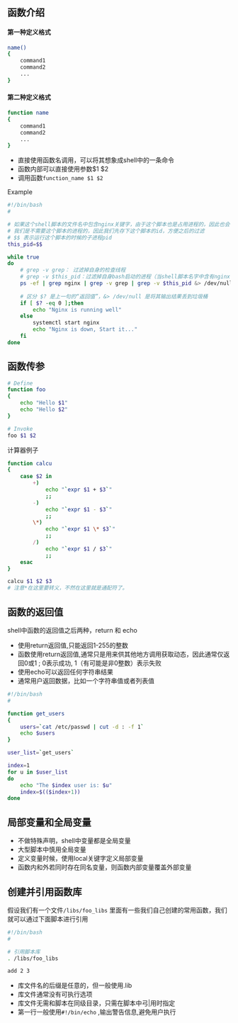 ## 函数介绍

#### 第一种定义格式

```bash
name()
{
	command1
	command2
	...
}
```

#### 第二种定义格式

```bash
function name
{
	command1
	command2
	...
}
```

- 直接使用函数名调用，可以将其想象成shell中的一条命令
- 函数内部可以直接使用参数\$1 \$2
- 调用函数`function_name $1 $2`



Example

```bash
#!/bin/bash
#

# 如果这个shell脚本的文件名中包含nginx关键字，由于这个脚本也是占用进程的，因此也会一并被过滤出来，
# 我们是不需要这个脚本的进程的，因此我们先存下这个脚本的id，方便之后的过滤
# $$ 表示运行这个脚本的时候的子进程pid
this_pid=$$

while true
do
	# grep -v grep： 过滤掉自身的检查线程
	# grep -v $this_pid：过滤掉自身bash启动的进程（当shell脚本名字中含有nginx关键字的时候）
	ps -ef | grep nginx | grep -v grep | grep -v $this_pid &> /dev/null
	
	# 区分 $? 是上一句的“返回值”，&> /dev/null 是将其输出结果丢到垃圾桶
	if [ $? -eq 0 ];then
		echo "Nginx is running well"
	else
		systemctl start nginx
		echo "Nginx is down, Start it..."
	fi
done
```



## 函数传参

```bash
# Define
function foo
{
	echo "Hello $1"
	echo "Hello $2"
}

# Invoke
foo $1 $2
```



计算器例子

```bash
function calcu
{
	case $2 in
		+)
			echo "`expr $1 + $3`"
			;;
		-)
			echo "`expr $1 - $3`"
			;;
		\*)
			echo "`expr $1 \* $3`"
			;;
		/)
			echo "`expr $1 / $3`"
			;;
	esac
}

calcu $1 $2 $3
# 注意*在这里要转义，不然在这里就是通配符了。

```



## 函数的返回值

shell中函数的返回值之后两种，return 和 echo

- 使用return返回值,只能返回1-255的整数
- 函数使用return返回值,通常只是用来供其他地方调用获取动态，因此通常仅返回0或1 ; 0表示成功, 1（有可能是非0整数）表示失败
- 使用echo可以返回任何字符串结果
- 通常用户返回数据，比如一个字符串值或者列表值

```bash
#!/bin/bash
#

function get_users
{
	users=`cat /etc/passwd | cut -d : -f 1`
	echo $users
}

user_list=`get_users`

index=1
for u in $user_list
do
	echo "The $index user is: $u"
	index=$(($index+1))
done
```



## 局部变量和全局变量

- 不做特殊声明，shell中变量都是全局变量
- 大型脚本中慎用全局变量
- 定义变量时候，使用local关键字定义局部变量
- 函数内和外若同时存在同名变量，则函数内部变量覆盖外部变量

## 创建并引用函数库

假设我们有一个文件`/libs/foo_libs` 里面有一些我们自己创建的常用函数，我们就可以通过下面脚本进行引用

```bash
#!/bin/bash
#

# 引用脚本库
. /libs/foo_libs

add 2 3
```



- 库文件名的后缀是任意的，但一般使用.lib
- 库文件通常没有可执行选项
- 库文件无需和脚本在同级目录，只需在脚本中弓|用时指定
- 第一行一般使用`#!/bin/echo` ,输出警告信息,避免用户执行

